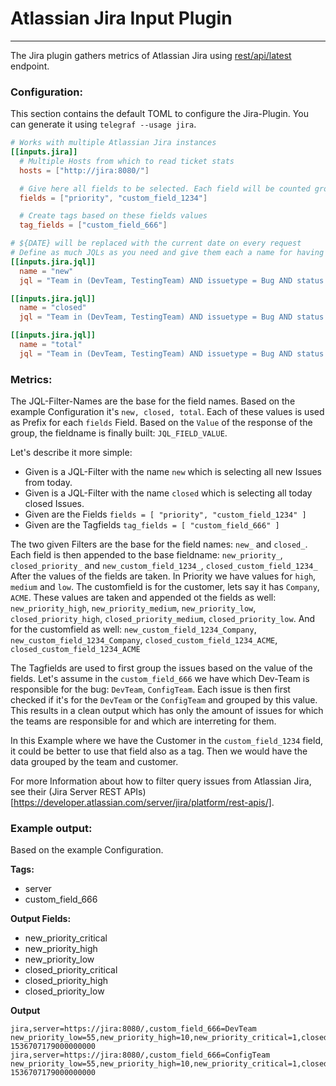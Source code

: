# Atlassian Jira Input Plugin
---

The Jira plugin gathers metrics of Atlassian Jira using [rest/api/latest](https://docs.atlassian.com/software/jira/docs/api/REST/7.6.1/) endpoint.

### Configuration:

This section contains the default TOML to configure the Jira-Plugin.
You can generate it using `telegraf --usage jira`.

```toml
# Works with multiple Atlassian Jira instances
[[inputs.jira]]
  # Multiple Hosts from which to read ticket stats
  hosts = ["http://jira:8080/"]

  # Give here all fields to be selected. Each field will be counted grouped by the hosts, tags and JQLs below
  fields = ["priority", "custom_field_1234"]

  # Create tags based on these fields values
  tag_fields = ["custom_field_666"]

# ${DATE} will be replaced with the current date on every request
# Define as much JQLs as you need and give them each a name for having statistics on the count of issues
[[inputs.jira.jql]]
  name = "new"
  jql = "Team in (DevTeam, TestingTeam) AND issuetype = Bug AND status changed to \"Ready for develope\" on ${DATE}"

[[inputs.jira.jql]]
  name = "closed"
  jql = "Team in (DevTeam, TestingTeam) AND issuetype = Bug AND status changed to (Closed, Resolved) on ${DATE} AND status was QA on ${DATE}"

[[inputs.jira.jql]]
  name = "total"
  jql = "Team in (DevTeam, TestingTeam) AND issuetype = Bug AND status was in (\"Ready for develope\", Development, QA) on ${DATE}"
```

### Metrics:

The JQL-Filter-Names are the base for the field names. Based on the example Configuration it's `new, closed, total`. Each of these values is used as Prefix for each `fields` Field. Based on the `Value` of the response of the group, the fieldname is finally built: `JQL_FIELD_VALUE`.

Let's describe it more simple:

- Given is a JQL-Filter with the name `new` which is selecting all new Issues from today.
- Given is a JQL-Filter with the name `closed` which is selecting all today closed Issues.
- Given are the Fields `fields = [ "priority", "custom_field_1234" ]`
- Given are the Tagfields `tag_fields = [ "custom_field_666" ]`

The two given Filters are the base for the field names: `new_` and `closed_`.
Each field is then appended to the base fieldname: `new_priority_`, `closed_priority_` and `new_custom_field_1234_`, `closed_custom_field_1234_`
After the values of the fields are taken. In Priority we have values for `high`, `medium` and `low`. The customfield is for the customer, lets say it has `Company`, `ACME`.
These values are taken and appended ot the fields as well: `new_priority_high`, `new_priority_medium`, `new_priority_low`, `closed_priority_high`, `closed_priority_medium`, `closed_priority_low`.
And for the customfield as well: `new_custom_field_1234_Company`, `new_custom_field_1234_Company`, `closed_custom_field_1234_ACME`, `closed_custom_field_1234_ACME`

The Tagfields are used to first group the issues based on the value of the fields. Let's assume in the `custom_field_666` we have which Dev-Team is responsible for the bug: `DevTeam`, `ConfigTeam`.
Each issue is then first checked if it's for the `DevTeam` or the `ConfigTeam` and grouped by this value. This results in a clean output which has only the amount of issues for which the teams are responsible for and which are interreting for them.

In this Example where we have the Customer in the `custom_field_1234` field, it could be better to use that field also as a tag. Then we would have the data grouped by the team and customer.

For more Information about how to filter query issues from Atlassian Jira, see their (Jira Server REST APIs)[https://developer.atlassian.com/server/jira/platform/rest-apis/].


### Example output:

Based on the example Configuration.

**Tags:**

* server
* custom_field_666

**Output Fields:**

* new_priority_critical
* new_priority_high
* new_priority_low
* closed_priority_critical
* closed_priority_high
* closed_priority_low

**Output**

```
jira,server=https://jira:8080/,custom_field_666=DevTeam new_priority_low=55,new_priority_high=10,new_priority_critical=1,closed_priority_low=55,closed_priority_high=10,closed_priority_critical=1,total_priority_low=55,total_priority_high=10,total_priority_critical=1 1536707179000000000
jira,server=https://jira:8080/,custom_field_666=ConfigTeam new_priority_low=55,new_priority_high=10,new_priority_critical=1,closed_priority_low=55,closed_priority_high=10,closed_priority_critical=1,total_priority_low=55,total_priority_high=10,total_priority_critical=1 1536707179000000000
```
